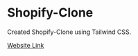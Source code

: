 # Shopify-Clone
Created Shopify-Clone using Tailwind CSS.

[ Website Link](https://shopify-clone-fs-js.netlify.app/)
